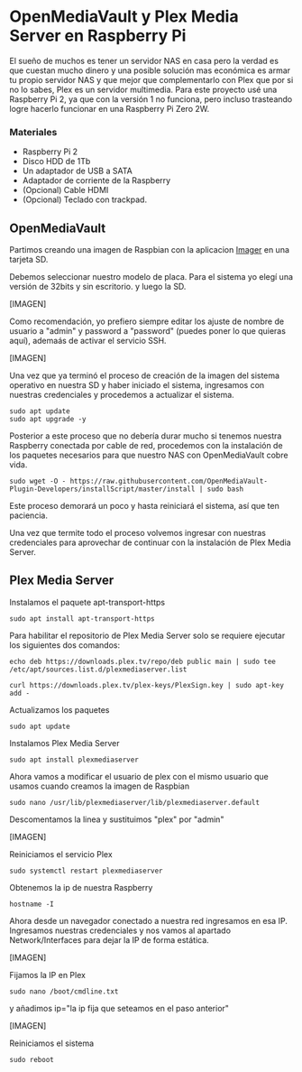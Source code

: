 # OpenMediaVault y Plex Media Server en Raspberry Pi
El sueño de muchos es tener un servidor NAS en casa pero la verdad es que cuestan mucho dinero y una posible solución mas económica es armar tu propio servidor NAS y que mejor que complementarlo con Plex que por si no lo sabes, Plex es un servidor multimedia.
Para este proyecto usé una Raspberry Pi 2, ya que con la versión 1 no funciona, pero incluso trasteando logre hacerlo funcionar en una Raspberry Pi Zero 2W.

### Materiales
- Raspberry Pi 2
- Disco HDD de 1Tb
- Un adaptador de USB a SATA
- Adaptador de corriente de la Raspberry
- (Opcional) Cable HDMI
- (Opcional) Teclado con trackpad.

## OpenMediaVault
Partimos creando una imagen de Raspbian con la aplicacion [Imager](https://www.raspberrypi.com/software/) en una tarjeta SD. 

Debemos seleccionar nuestro modelo de placa. Para el sistema yo elegí una versión de 32bits y sin escritorio. y luego la SD.

[IMAGEN]

Como recomendación, yo prefiero siempre editar los ajuste de nombre de usuario a "admin" y password a "password" (puedes poner lo que quieras aquí), ademaás de activar el servicio SSH.

[IMAGEN]

Una vez que ya terminó el proceso de creación de la imagen del sistema operativo en nuestra SD y haber iniciado el sistema, ingresamos con nuestras credenciales y procedemos a actualizar el sistema.
```
sudo apt update
sudo apt upgrade -y
```
Posterior a este proceso que no debería durar mucho si tenemos nuestra Raspberry conectada por cable de red, procedemos con la instalación de los paquetes necesarios para que nuestro NAS con OpenMediaVault cobre vida.
```
sudo wget -O - https://raw.githubusercontent.com/OpenMediaVault-Plugin-Developers/installScript/master/install | sudo bash
```
Este proceso demorará un poco y hasta reiniciará el sistema, así que ten paciencia.

Una vez que termite todo el proceso volvemos ingresar con nuestras credenciales para aprovechar de continuar con la instalación de Plex Media Server.

## Plex Media Server

Instalamos el paquete apt-transport-https
```
sudo apt install apt-transport-https
```
Para habilitar el repositorio de Plex Media Server solo se requiere ejecutar los siguientes dos comandos:
```
echo deb https://downloads.plex.tv/repo/deb public main | sudo tee /etc/apt/sources.list.d/plexmediaserver.list
```
```
curl https://downloads.plex.tv/plex-keys/PlexSign.key | sudo apt-key add -
```
Actualizamos los paquetes
```
sudo apt update
```
Instalamos Plex Media Server 
```
sudo apt install plexmediaserver
```
Ahora vamos a modificar el usuario de plex con el mismo usuario que usamos cuando creamos la imagen de Raspbian
```
sudo nano /usr/lib/plexmediaserver/lib/plexmediaserver.default
```
Descomentamos la linea y sustituimos "plex" por "admin"

[IMAGEN]

Reiniciamos el servicio Plex
```
sudo systemctl restart plexmediaserver
```
Obtenemos la ip de nuestra Raspberry
```
hostname -I
```
Ahora desde un navegador conectado a nuestra red ingresamos en esa IP. Ingresamos nuestras credenciales y nos vamos al apartado Network/Interfaces para dejar la IP de forma estática.

[IMAGEN]

Fijamos la IP en Plex
```
sudo nano /boot/cmdline.txt
```
y añadimos ip="la ip fija que seteamos en el paso anterior" 

[IMAGEN]

Reiniciamos el sistema
```
sudo reboot
```














